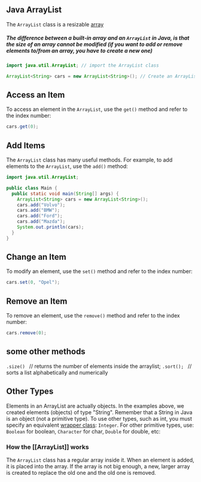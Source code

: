 ## Java ArrayList

The `ArrayList` class is a resizable [array](https://www.w3schools.com/java/java_arrays.asp)

##### The difference between a built-in array and an `ArrayList` in Java, is that the size of an array cannot be modified (if you want to add or remove elements to/from an array, you have to create a new one) #####



```java
import java.util.ArrayList; // import the ArrayList class

ArrayList<String> cars = new ArrayList<String>(); // Create an ArrayList object
```

## Access an Item
To access an element in the `ArrayList`, use the `get()` method and refer to the index number:
```java
cars.get(0);
```


## Add Items
The `ArrayList` class has many useful methods. For example, to add elements to the `ArrayList`, use the `add()` method:
```java
import java.util.ArrayList;

public class Main {
  public static void main(String[] args) {
    ArrayList<String> cars = new ArrayList<String>();
    cars.add("Volvo");
    cars.add("BMW");
    cars.add("Ford");
    cars.add("Mazda");
    System.out.println(cars);
  }
}
```


## Change an Item

To modify an element, use the `set()` method and refer to the index number:
```java
cars.set(0, "Opel");
```


## Remove an Item
To remove an element, use the `remove()` method and refer to the index number:
```java
cars.remove(0);
```


## some other methods 
`.size() `  // returns the number of elements inside the arraylist;
`.sort(); ` // sorts a list alphabetically and numerically 



## Other Types

Elements in an ArrayList are actually objects. In the examples above, we created elements (objects) of type "String". Remember that a String in Java is an object (not a primitive type). To use other types, such as int, you must specify an equivalent [wrapper class](https://www.w3schools.com/java/java_wrapper_classes.asp): `Integer`. For other primitive types, use: `Boolean` for boolean, `Character` for char, `Double` for double, etc:


### How the [[ArrayList]] works 

The `ArrayList` class has a regular array inside it. When an element is added, it is placed into the array. If the array is not big enough, a new, larger array is created to replace the old one and the old one is removed.

